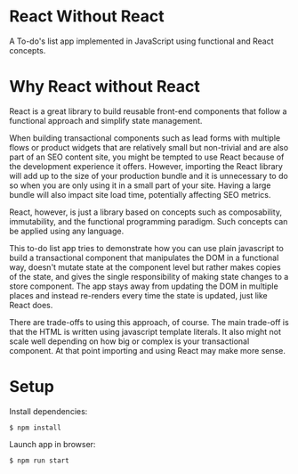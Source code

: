 # React Without React

A To-do's list app implemented in JavaScript using functional and React concepts.

# Why React without React

React is a great library to build reusable front-end components that follow a functional approach and simplify state management.

When building transactional components such as lead forms with multiple flows or product widgets that are relatively small but non-trivial and are also part of an SEO content site, you might be tempted to use React because of the development experience it offers. However, importing the React library will add up to the size of your production bundle and it is unnecessary to do so when you are only using it in a small part of your site. Having a large bundle will also impact site load time, potentially affecting SEO metrics. 

React, however, is just a library based on concepts such as composability, immutability, and the functional programming paradigm. Such concepts can be applied using any language. 

This to-do list app tries to demonstrate how you can use plain javascript to build a transactional component that manipulates the DOM in a functional way, doesn't mutate state at the component level but rather makes copies of the state, and gives the single responsibility of making state changes to a store component. The app stays away from updating the DOM in multiple places and instead re-renders every time the state is updated, just like React does.

There are trade-offs to using this approach, of course. The main trade-off is that the HTML is written using javascript template literals. It also might not scale well depending on how big or complex is your transactional component. At that point importing and using React may make more sense.

# Setup

Install dependencies:

```
$ npm install
```

Launch app in browser:

```
$ npm run start
```
